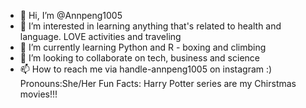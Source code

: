 - 👋 Hi, I’m @Annpeng1005
- 👀 I’m interested in learning anything that's related to health and language. LOVE activities and traveling 
- 🌱 I’m currently learning Python and R - boxing and climbing 
- 💞️ I’m looking to collaborate on tech, business and science 
- 📫 How to reach me via handle-annpeng1005 on instagram :) 
Pronouns:She/Her
Fun Facts: Harry Potter series are my Chirstmas movies!!!


